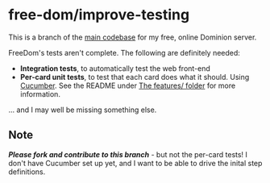 free-dom/improve-testing
=======

This is a branch of the [main codebase](https://github.com/asilano/free-dom) for my free, online Dominion server.

FreeDom's tests aren't complete. The following are definitely needed:

* **Integration tests**, to automatically test the web front-end
* **Per-card unit tests**, to test that each card does what it should. Using [Cucumber](http://cukes.info). See the README under [The features/ folder](https://github.com/asilano/free-dom/tree/improve-testing/features) for more information.

... and I may well be missing something else.

Note
----
_**Please fork and contribute to this branch**_ - but not the per-card tests! I don't have Cucumber set up yet, and I want to be able to drive the inital step definitions.
